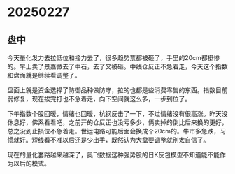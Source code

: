 # 20250227

## 盘中

今天量化发力去拉低位和接力去了，很多趋势票都被砸了，手里的20cm都挺惨的。早上卖了景嘉微去了中石，去了又被砸。中线仓反正不急着走，今天这个指数和盘面就是继续看调整了。

盘面上就是资金选择了防御品种做防守，拉的也都是些消费零售的东西。指数目前弱修复，现在挨完打也不急着走，向下空间就这么多，一步到位了。

下午指数个股回暖，情绪也回暖，杭钢反击了一下，不过情绪没有很高涨。昨天没休息好，佛系看看吧，之前开的仓反正也没亏多少，俩卖掉的倒比后来换的更好，总之没到止损位不急着走。世运电路可能后面会换成个20cm的。牛市多急跌，习惯就好。短线看不准以后还是少出手，既然认为大盘要调整就别太自信了。

现在的量化套路越来越深了，奥飞数据这种强势股的日K反包模型不知道能不能作为以后的模式。
